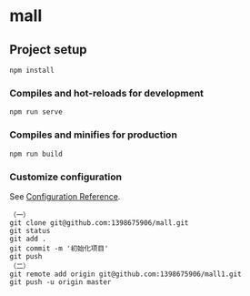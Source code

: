# mall

## Project setup
```
npm install
```

### Compiles and hot-reloads for development
```
npm run serve
```

### Compiles and minifies for production
```
npm run build
```

### Customize configuration
See [Configuration Reference](https://cli.vuejs.org/config/).
```shell script
（一）
git clone git@github.com:1398675906/mall.git
git status
git add .
git commit -m '初始化项目'
git push
（二）
git remote add origin git@github.com:1398675906/mall1.git
git push -u origin master

```